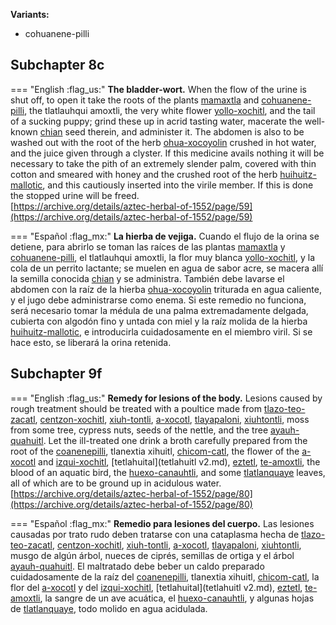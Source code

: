 **Variants:**

- cohuanene-pilli

## Subchapter 8c  

=== "English :flag_us:"
    **The bladder-wort.** When the flow of the urine is shut off, to open it take the roots of the plants [mamaxtla](Mamaxtla.md) and [cohuanene-pilli](Coanenepilli.md), the tlatlauhqui amoxtli, the very white flower [yollo-xochitl](Yollo-xochitl.md), and the tail of a sucking puppy; grind these up in acrid tasting water, macerate the well-known [chian](Chian.md) seed therein, and administer it. The abdomen is also to be washed out with the root of the herb [ohua-xocoyolin](Ohua-xoxocoyolin.md) crushed in hot water, and the juice given through a clyster. If this medicine avails nothing it will be necessary to take the pith of an extremely slender palm, covered with thin cotton and smeared with honey and the crushed root of the herb [huihuitz-mallotic](Huihuitz-mallotic.md), and this cautiously inserted into the virile member. If this is done the stopped urine will be freed.  
    [https://archive.org/details/aztec-herbal-of-1552/page/59](https://archive.org/details/aztec-herbal-of-1552/page/59)  


=== "Español :flag_mx:"
    **La hierba de vejiga.** Cuando el flujo de la orina se detiene, para abrirlo se toman las raíces de las plantas [mamaxtla](Mamaxtla.md) y [cohuanene-pilli](Coanenepilli.md), el tlatlauhqui amoxtli, la flor muy blanca [yollo-xochitl](Yollo-xochitl.md), y la cola de un perrito lactante; se muelen en agua de sabor acre, se macera allí la semilla conocida [chian](Chian.md) y se administra. También debe lavarse el abdomen con la raíz de la hierba [ohua-xocoyolin](Ohua-xoxocoyolin.md) triturada en agua caliente, y el jugo debe administrarse como enema. Si este remedio no funciona, será necesario tomar la médula de una palma extremadamente delgada, cubierta con algodón fino y untada con miel y la raíz molida de la hierba [huihuitz-mallotic](Huihuitz-mallotic.md), e introducirla cuidadosamente en el miembro viril. Si se hace esto, se liberará la orina retenida.  

## Subchapter 9f  

=== "English :flag_us:"
    **Remedy for lesions of the body.** Lesions caused by rough treatment should be treated with a poultice made from [tlazo-teo-zacatl](Tlazol-teo-zacatl.md), [centzon-xochitl](Centzon-xochitl.md), [xiuh-tontli](Xiuhtontli.md), [a-xocotl](A-xocotl.md), [tlayapaloni](Tla-yapaloni.md), [xiuhtontli](Xiuhtontli.md), moss from some tree, cypress nuts, seeds of the nettle, and the tree [ayauh-quahuitl](Ayauh-quahuitl.md). Let the ill-treated one drink a broth carefully prepared from the root of the [coanenepilli](Coanenepilli.md), tlanextia xihuitl, [chicom-catl](Chicom-acatl.md), the flower of the [a-xocotl](A-xocotl.md) and [izqui-xochitl](Izqui-xochitl.md), [tetlahuital](tetlahuitl v2.md), [eztetl](eztetl.md), [te-amoxtli](Te-amoxtli.md), the blood of an aquatic bird, the [huexo-canauhtli](huexo-canauhtli.md), and some [tlatlanquaye](Tlatlanquaye.md) leaves, all of which are to be ground up in acidulous water.  
    [https://archive.org/details/aztec-herbal-of-1552/page/80](https://archive.org/details/aztec-herbal-of-1552/page/80)  


=== "Español :flag_mx:"
    **Remedio para lesiones del cuerpo.** Las lesiones causadas por trato rudo deben tratarse con una cataplasma hecha de [tlazo-teo-zacatl](Tlazol-teo-zacatl.md), [centzon-xochitl](Centzon-xochitl.md), [xiuh-tontli](Xiuhtontli.md), [a-xocotl](A-xocotl.md), [tlayapaloni](Tla-yapaloni.md), [xiuhtontli](Xiuhtontli.md), musgo de algún árbol, nueces de ciprés, semillas de ortiga y el árbol [ayauh-quahuitl](Ayauh-quahuitl.md). El maltratado debe beber un caldo preparado cuidadosamente de la raíz del [coanenepilli](Coanenepilli.md), tlanextia xihuitl, [chicom-catl](Chicom-acatl.md), la flor del [a-xocotl](A-xocotl.md) y del [izqui-xochitl](Izqui-xochitl.md), [tetlahuital](tetlahuitl v2.md), [eztetl](eztetl.md), [te-amoxtli](Te-amoxtli.md), la sangre de un ave acuática, el [huexo-canauhtli](huexo-canauhtli.md), y algunas hojas de [tlatlanquaye](Tlatlanquaye.md), todo molido en agua acidulada.  

